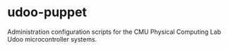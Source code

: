 udoo-puppet
===========

Administration configuration scripts for the CMU Physical Computing Lab Udoo microcontroller systems.
